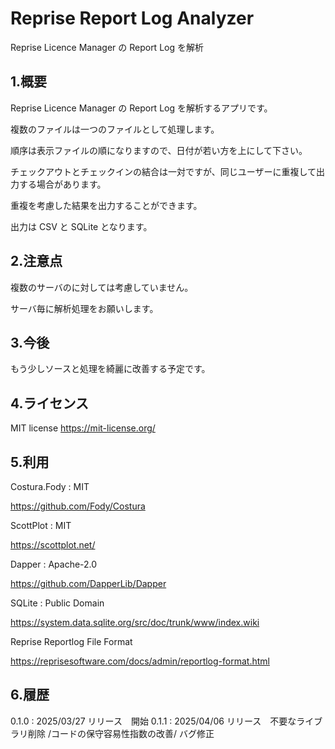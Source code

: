 ﻿# Reprise Report Log Analyzer

Reprise Licence Manager の Report Log を解析

## 1.概要

Reprise Licence Manager の Report Log を解析するアプリです。

複数のファイルは一つのファイルとして処理します。

順序は表示ファイルの順になりますので、日付が若い方を上にして下さい。

チェックアウトとチェックインの結合は一対ですが、同じユーザーに重複して出力する場合があります。

重複を考慮した結果を出力することができます。

出力は CSV と SQLite となります。


## 2.注意点

複数のサーバのに対しては考慮していません。

サーバ毎に解析処理をお願いします。

## 3.今後

もう少しソースと処理を綺麗に改善する予定です。

## 4.ライセンス

MIT license https://mit-license.org/

## 5.利用

Costura.Fody : MIT

 https://github.com/Fody/Costura

ScottPlot : MIT

 https://scottplot.net/

Dapper : Apache-2.0

 https://github.com/DapperLib/Dapper

SQLite : Public Domain

 https://system.data.sqlite.org/src/doc/trunk/www/index.wiki


Reprise Reportlog File Format

 https://reprisesoftware.com/docs/admin/reportlog-format.html

 ## 6.履歴
 0.1.0  : 2025/03/27 リリース　開始
 0.1.1  : 2025/04/06 リリース　不要なライブラリ削除 /コードの保守容易性指数の改善/ バグ修正